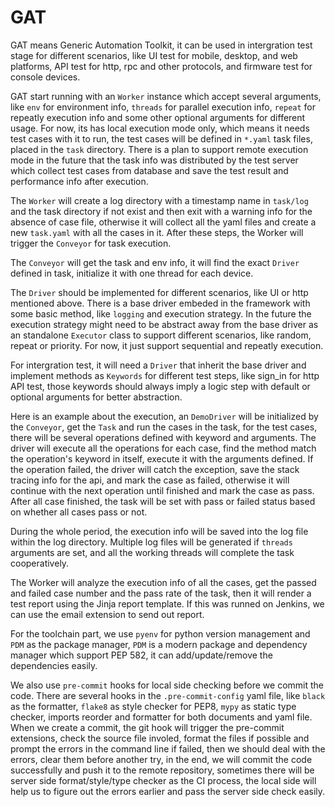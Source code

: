 # GAT
GAT means Generic Automation Toolkit, it can be used in intergration test stage for different scenarios, like UI test for mobile, desktop, and web platforms, API test for http, rpc and other protocols, and firmware test for console devices.

GAT start running with an `Worker` instance which accept several arguments, like `env` for environment info, `threads` for parallel execution info, `repeat` for repeatly execution info and some other optional arguments for different usage.
For now, its has local execution mode only, which means it needs test cases with it to run, the test cases will be defined in `*.yaml` task files, placed in the `task` directory. There is a plan to support remote execution mode in the future that the task info was distributed by the test server which collect test cases from database and save the test result and performance info after execution.

The `Worker` will create a log directory with a timestamp name in `task/log` and the task directory if not exist and then exit with a warning info for the absence of case file, otherwise it will collect all the yaml files and create a new `task.yaml` with all the cases in it. After these steps, the Worker will trigger the `Conveyor` for task execution.

The `Conveyor` will get the task and env info, it will find the exact `Driver` defined in task, initialize it with one thread for each device.

The `Driver` should be implemented for different scenarios, like UI or http mentioned above. There is a base driver embeded in the framework with some basic method, like `logging` and execution strategy. In the future the execution strategy might need to be abstract away from the base driver as an standalone `Executor` class to support different scenarios, like random, repeat or priority. For now, it just support sequential and repeatly execution.

For intergration test, it will need a `Driver` that inherit the base driver and implement methods as `Keywords` for different test steps, like sign_in for http API test, those keywords should always imply a logic step with default or optional arguments for better abstraction.

Here is an example about the execution, an `DemoDriver` will be initialized by the `Conveyor`, get the `Task` and run the cases in the task, for the test cases, there will be several operations defined with keyword and arguments. The driver will execute all the operations for each case, find the method match the operation's keyword in itself, execute it with the arguments defined. If the operation failed, the driver will catch the exception, save the stack tracing info for the api, and mark the case as failed, otherwise it will continue with the next operation until finished and mark the case as pass. After all case finished, the task will be set with pass or failed status based on whether all cases pass or not.

During the whole period, the execution info will be saved into the log file within the log directory. Multiple log files will be generated if `threads` arguments are set, and all the working threads will complete the task cooperatively.

The Worker will analyze the execution info of all the cases, get the passed and failed case number and the pass rate of the task, then it will render a test report using the Jinja report template. If this was runned on Jenkins, we can use the email extension to send out report.

For the toolchain part, we use `pyenv` for python version management and `PDM` as the package manager, `PDM` is a modern package and dependency manager which support PEP 582, it can add/update/remove the dependencies easily.

We also use `pre-commit` hooks for local side checking before we commit the code. There are several hooks in the `.pre-commit-config` yaml file, like `black` as the formatter, `flake8` as style checker for PEP8, `mypy` as static type checker, imports reorder and formatter for both documents and yaml file. When we create a commit, the git hook will trigger the pre-commit extensions, check the source file involed, format the files if possible and prompt the errors in the command line if failed, then we should deal with the errors, clear them before another try, in the end, we will commit the code successfully and push it to the remote repository, sometimes there will be server side format/style/type checker as the CI process, the local side will help us to figure out the errors earlier and pass the server side check easily.
